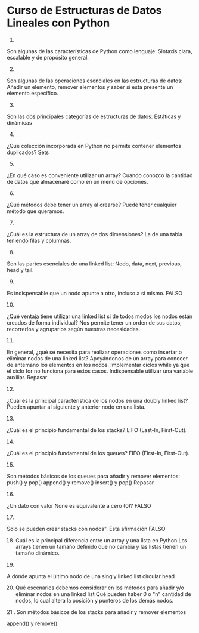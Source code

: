 # Curso de Estructuras de Datos Lineales con Python

1.
Son algunas de las características de Python como lenguaje:
Sintaxis clara, escalable y de propósito general.

2.
Son algunas de las operaciones esenciales en las estructuras de datos:
Añadir un elemento, remover elementos y saber si está presente un elemento específico.

3.
Son las dos principales categorías de estructuras de datos:
Estáticas y dinámicas

4.
¿Qué colección incorporada en Python no permite contener elementos duplicados?
Sets

5.
¿En qué caso es conveniente utilizar un array?
Cuando conozco la cantidad de datos que almacenaré como en un menú de opciones.

6.
¿Qué métodos debe tener un array al crearse?
Puede tener cualquier método que queramos.

7.
¿Cuál es la estructura de un array de dos dimensiones?
La de una tabla teniendo filas y columnas.

8.
Son las partes esenciales de una linked list:
Nodo, data, next, previous, head y tail.

9.
Es indispensable que un nodo apunte a otro, incluso a sí mismo.
FALSO

10.
¿Qué ventaja tiene utilizar una linked list si de todos modos los nodos están creados de forma individual?
Nos permite tener un orden de sus datos, recorrerlos y agruparlos según nuestras necesidades.

11.
En general, ¿qué se necesita para realizar operaciones como insertar o eliminar nodos de una linked list?
Apoyándonos de un array para conocer de antemano los elementos en los nodos.
Implementar ciclos while ya que el ciclo for no funciona para estos casos.
Indispensable utilizar una variable auxiliar.
Repasar

12.
¿Cuál es la principal característica de los nodos en una doubly linked list?
Pueden apuntar al siguiente y anterior nodo en una lista.

13.
¿Cuál es el principio fundamental de los stacks?
LIFO (Last-In, First-Out).

14.
¿Cuál es el principio fundamental de los queues?
FIFO (First-In, First-Out).

15.
Son métodos básicos de los queues para añadir y remover elementos:
push() y pop()
append() y remove()
insert() y pop()
Repasar

16. 
¿Un dato con valor None es equivalente a cero (0)?
FALSO 

17. 
Solo se pueden crear stacks con nodos". Esta afirmación
FALSO

18. Cuál es la principal diferencia entre un array y una lista en Python
Los arrays tienen un tamaño definido que no cambia y las listas tienen un tamaño dinámico.

19. 
A dónde apunta el último nodo de una singly linked list circular
head

20. Qué escenarios debemos considerar en los métodos para añadir y/o eliminar nodos en una linked list
Qué pueden haber 0 o "n" cantidad de nodos, lo cual altera la posición y punteros de los demás nodos.

21 . Son métodos básicos de los stacks para añadir y remover elementos

append() y remove()